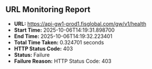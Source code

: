 ## URL Monitoring Report

- **URL:** https://api-gw1-prod1.fisglobal.com/gw/v1/health
- **Start Time:** 2025-10-06T14:19:31.898700
- **End Time:** 2025-10-06T14:19:32.223401
- **Total Time Taken:** 0.324701 seconds
- **HTTP Status Code:** 403
- **Status:** Failure
- **Failure Reason:** HTTP Status Code: 403
